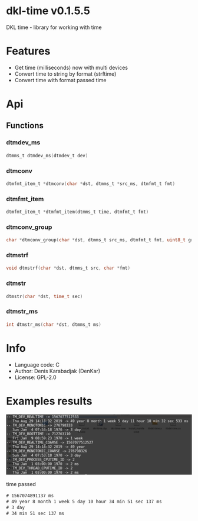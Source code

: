 dkl-time v0.1.5.5
============================
DKL time - library for working with time

# Features

* Get time (milliseconds) now with multi devices
* Convert time to string by format (strftime)
* Convert time with format passed time

# Api

## Functions

### dtmdev_ms
```C
dtmms_t dtmdev_ms(dtmdev_t dev)
```
### dtmconv
```C
dtmfmt_item_t *dtmconv(char *dst, dtmms_t *src_ms, dtmfmt_t fmt)
```
### dtmfmt_item
```C
dtmfmt_item_t *dtmfmt_item(dtmms_t time, dtmfmt_t fmt)
```
### dtmconv_group
```C
char *dtmconv_group(char *dst, dtmms_t src_ms, dtmfmt_t fmt, uint8_t groups, _Bool is_empty)
```
### dtmstrf
```C
void dtmstrf(char *dst, dtmms_t src, char *fmt)
```
### dtmstr
```C
dtmstr(char *dst, time_t sec)
```
### dtmstr_ms
```C
int dtmstr_ms(char *dst, dtmms_t ms)
```

# Info

* Language code: C
* Author: Denis Karabadjak (DenKar)
* License: GPL-2.0

# Examples results

![Result](/screenshots/now.png)

time passed
```
# 1567074891137 ms
# 49 year 8 month 1 week 5 day 10 hour 34 min 51 sec 137 ms
# 3 day
# 34 min 51 sec 137 ms
```
